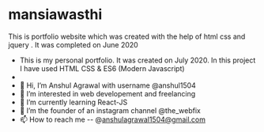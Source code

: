 # mansiawasthi
This  is portfolio website which was created with the help of html css and jquery . It was completed on June 2020

- This is my personal portfolio. It was created on July 2020. In this project I have used HTML CSS & ES6 (Modern Javascript)
- 
- 👋 Hi, I’m Anshul Agrawal with username @anshul1504 
- 👀 I’m interested in web developement and freelancing 
- 🌱 I’m currently learning React-JS
- 💞️ I’m the founder of an instagram channel @the_webfix
- 📫 How to reach me -- @anshulagrawal1504@gmail.com

<!---
anshul1504/mansiawasthi is a ✨ special ✨ repository because its `README.md` (this file) appears on your GitHub profile.
You can click the Preview link to take a look at your changes.
--->

